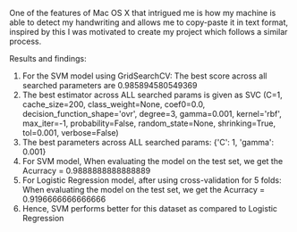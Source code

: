 One of the features of Mac OS X that intrigued me is how my machine is able to detect my handwriting and allows me to copy-paste it in text format, inspired by this I was motivated to create my project which follows a similar process.

Results and findings:
1. For the SVM model using GridSearchCV: The best score across all searched parameters are 0.985894580549369
2. The best estimator across ALL searched params is given as SVC (C=1, cache_size=200, class_weight=None, coef0=0.0, decision_function_shape='ovr', degree=3, gamma=0.001, kernel='rbf', max_iter=-1, probability=False, random_state=None, shrinking=True, tol=0.001, verbose=False)
3. The best parameters across ALL searched params: {'C': 1, 'gamma': 0.001}
4. For SVM model, When evaluating the model on the test set, we get the Acurracy = 0.9888888888888889
5. For Logistic Regression model, after using cross-validation for 5 folds: When evaluating the model on the test set, we get the Acurracy = 0.9196666666666666
6. Hence, SVM performs better for this dataset as compared to Logistic Regression

